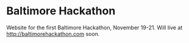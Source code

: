 # Baltimore Hackathon

Website for the first Baltimore Hackathon, November 19-21. Will live at http://baltimorehackathon.com soon.